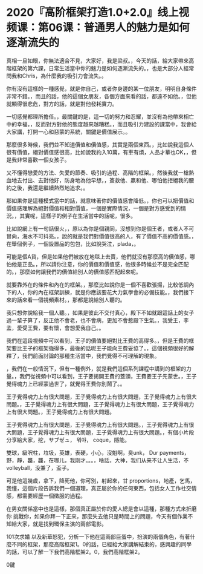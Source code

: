 # 2020『高阶框架打造1.0+2.0』线上视频课：第06课：普通男人的魅力是如何逐渐流失的

真相一旦如眼，你無法適合不見，大家好，我是梁叔。，今天的話，給大家帶來高階框架的第六課，日常生活當中你的魅力是如何逐漸流失的。，也是大部分人經常問我和Chris，為什麼我的吸引力會流失。。

你有沒有這樣的一種感覺，就是你自己，或者你身邊的某一位朋友，明明自身條件非常不錯。，而且的話，他的這個女朋友，各個方面來看的話，都遠不如他。，但他就顯得很悲危，對方的話，就是對他發耗實力。

一切感覺都理所擔任。，最關鍵的是，這一切的努力和忍耀，並沒有為他帶來相亡中的幸福，，反而對方對他的態度越來越糟糕。，而且吸引力建設的課當中，我會給大家講，打開一心和惡蒙的系統，關鍵是價值展示。。

那麼很多時候，我們並不知道價值和價值感，其實是兩個東西。，比如說我這個人很有價值，絕對價值感很高，比如說我約入10萬，有車有煩，人品才華也OK，，但是我非常喜歡一個女孩子。

又不懂得戀愛的方法、失愛的節奏、吸引的過程、高階的框架。，然後我就一槍熱血地去付出、去對他好，防身地為他早想，，簽救他、贏和他、哪怕他拒絕我的腰約之後，我還是繼續熱烈地追求。。

那如果你是這種模式當中的話，就意味著你的價值感會降低。，你也可以把價值和價值感理解為絕對價值和相對價值，一個是實際情況，一個是對方感受到的情況。，其實呢，這樣子的例子在生活當中的話呢，很多。

比如說網上有一句話很火，，原以為你是個親同，沒想到你是個王者，或者人不可冒向，海水不可抖亮。，說的就是我們對價值很高的人，有了價值不高的價值感。，在舉個例子，一個設置品的包包，比如說哭泣，plada，。

可能是個A貨，但是如果他們被放在地毯上去賣，他們就沒有那麼高的價值感，哪怕他是正品。，所以請你注意，你的價值和價值感，他很多時候並不是完全匹配的。，那麼如何讓我們的價值給別人的價值感匹配起來呢。

就要靠外在的條件和內在的框架。，那麼比如說你是一個不喜歡張揚，比較低調內下的人，你的內在框架訓練，就是你應該要花大力氣學會的必備技能。，我們接下來的話來看一個視頻素材。，那都是說給別人聽的。

我只想你說給我一個人聽。，如果是彼此不交付真心，殿下不如就跟這話上的女子過一輩子算了，反正他不會老，也不會病，更加不會惹殿下生氣。，我受王，李孟，愛受王費，要有懷，會想愛我自己。。

我們在這段視頻中可以看到，王子的價值要絕對比王費的高得多。，但是王費的框架要比王子的框架強得多，最後的話呢王子能向王費妥協了。，這個視頻很好的解釋了，我們前面討論的那種生活當中，我們覺得不可理解的現象。

，我們在一般情況下，但有一種例外，就是我們這個系列課程中講到的框架的力量。，我們從視頻中可以看到，王子要揭開王費的蓋頭，王費要王子先蒙世。，王子覺得魂力上已經蒙過世了，就覺得王費你別鬧了。。

王子覺得魂力上有很大問題，王子覺得魂力上有很大問題，王子覺得魂力上有很大問題。，王子覺得魂力上有很大問題，王子覺得魂力上有很大問題，王子覺得魂力上有很大問題。，王子覺得魂力上有很大問題。

王子覺得魂力上有很大問題，王子覺得魂力上有很大問題。，王子覺得魂力上有很大問題，王子覺得魂力上有很大問題，王子覺得魂力上有很大問題。，有個小片段分享給大家，挖，サブゼュ， 뭐야， coque，隱能。

雙球，級呎柱，垃圾，英雄，表硬，小心，沒魁啊，臭unk， Dur payments，野，靜，龘，龘，在哪儿，我刚才。。。，啥話，大神，我们从来不让人生活，不 volleyball，没兼了，盃子。

可是他這幾歲，拿下，降死他，你可別，射起來，甘 proportions，地產，乞馬，我懂，這個片段告訴我們一個道理，真正屬於你的任何東西，包括女人工作社交情感，都需要經歷一個徵服的過程。

在男女關係當中也是這樣，那個真正屬於你的愛人總是會以這種，那種方式來折磨你 挑戰你，如果你拜一下正來，那麼失去他只是時間上的問題，今天有個作業不知給大家，就是找到環保主演的兩部電影。

101次求婚 以及新華怒犯，分析一下他在這兩部巨蛋中，扮演的兩個角色，有著什麼不同的框架，那麼高階框架1。0的話，已經給大家講解結束的，感興趣的同學的話，可以了解一下我們高階框架2。0，我們高階框架2。

0鍵